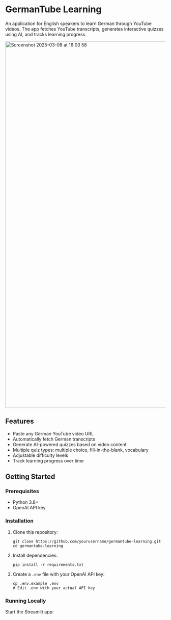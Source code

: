 

# GermanTube Learning

An application for English speakers to learn German through YouTube videos. The app fetches YouTube transcripts, generates interactive quizzes using AI, and tracks learning progress.

<img width="1150" alt="Screenshot 2025-03-08 at 16 03 58" src="https://github.com/user-attachments/assets/f4adfe88-5387-43ca-8b3c-b8e0bb75a404" />



## Features

- Paste any German YouTube video URL
- Automatically fetch German transcripts
- Generate AI-powered quizzes based on video content
- Multiple quiz types: multiple choice, fill-in-the-blank, vocabulary
- Adjustable difficulty levels
- Track learning progress over time

## Getting Started

### Prerequisites

- Python 3.8+
- OpenAI API key

### Installation

1. Clone this repository:
   ```
   git clone https://github.com/yourusername/germantube-learning.git
   cd germantube-learning
   ```

2. Install dependencies:
   ```
   pip install -r requirements.txt
   ```

3. Create a `.env` file with your OpenAI API key:
   ```
   cp .env.example .env
   # Edit .env with your actual API key
   ```

### Running Locally

Start the Streamlit app: 
